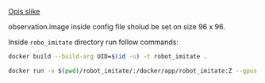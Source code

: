 [Opis slike](robot_imitate/images/object_picking.png)



observation.image inside config file sholud be set on size 96 x 96.

Inside `robo_imitate` directory run follow commands:

```sh 
docker build --build-arg UID=$(id -u) -t robot_imitate .
```

```sh
docker run -v $(pwd)/robot_imitate/:/docker/app/robot_imitate:Z --gpus all -it -e DATA_PATH=robot_imitate/data/2024_09_09_19_47_17.parquet -e EPOCH=10 robot_imitate
```
